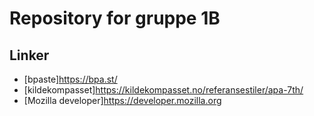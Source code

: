# Repository for gruppe 1B

## Linker 
* [bpaste]https://bpa.st/
* [kildekompasset]https://kildekompasset.no/referansestiler/apa-7th/
* [Mozilla developer]https://developer.mozilla.org
